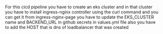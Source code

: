 For this cicd pipeline you have to create an eks cluster and in that cluster you have to install ingress-nginx controller 
using the curl command and you can get it from ingress-nginx-page
you have to update the EKS_CLUSTER name and BACKEND_URL in github secrets
in values.yml file also you have to add the HOST that is dns of loadbalancer that was created 
